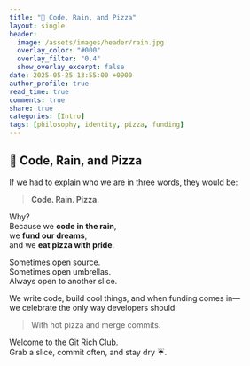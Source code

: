 ```yaml
---
title: "🍕 Code, Rain, and Pizza"
layout: single
header:
  image: /assets/images/header/rain.jpg
  overlay_color: "#000"
  overlay_filter: "0.4"
  show_overlay_excerpt: false
date: 2025-05-25 13:55:00 +0900
author_profile: true
read_time: true
comments: true
share: true
categories: [Intro]
tags: [philosophy, identity, pizza, funding]
---
```


## 🍕 Code, Rain, and Pizza

If we had to explain who we are in three words, they would be:

> **Code. Rain. Pizza.**

Why?  
Because we **code in the rain**,  
we **fund our dreams**,  
and we **eat pizza with pride**.

Sometimes open source.  
Sometimes open umbrellas.  
Always open to another slice.

We write code, build cool things, and when funding comes in—  
we celebrate the only way developers should:

> With hot pizza and merge commits.

Welcome to the Git Rich Club.  
Grab a slice, commit often, and stay dry ☔.
